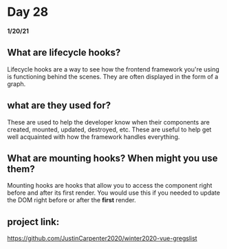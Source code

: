 # Day 28
__1/20/21__

## What are lifecycle hooks?
Lifecycle hooks are a way to see how the frontend framework you're using is functioning behind the scenes. They are often displayed in the form of a graph.
## what are they used for?
These are used to help the developer know when their components are created, mounted, updated, destroyed, etc. These are useful to help get well acquainted with how the framework handles everything. 
## What are mounting hooks? When might you use them?
Mounting hooks are hooks that allow you to access the component right before and after its first render. You would use this if you needed to update the DOM right before or after the <b>first</b> render.
## project link: 
https://github.com/JustinCarpenter2020/winter2020-vue-gregslist